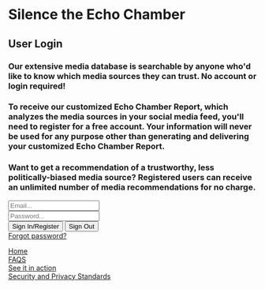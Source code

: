 <!--This code was lifted from a firebase how-to-guide https://howtofirebase.com/firebase-authentication-for-web-d58aad62cf6d-->


<html>

<head>
  <title>Silence the Echo Chamber</title>
</head>

<body>
  <form>
  <h1>Silence the Echo Chamber</h1>
  <h2>User Login</h2>
    <h3>
      Our extensive media database is searchable by anyone who'd like to know which media sources they can trust.  No account or login required!
    </h3>
    <h3>
      To receive our customized Echo Chamber Report, which analyzes the media sources in your social media feed, you'll need to register for a free account.  Your information will never be used for any purpose other than generating and delivering your customized Echo Chamber Report.
    </h3>
    <h3>
      Want to get a recommendation of a trustworthy, less politically-biased media source?  Registered users can receive an unlimited number of media recommendations for no charge.
    </h3>
    <div>
      <input id="email" type="text" placeholder="Email...">
    </div>
    <div>
      <input id="password" type="password" placeholder="Password...">
    </div>
    <div>
      <button id="sign-in">Sign In/Register</button>
      <button id="sign-out">Sign Out</button>
    </div>
     <a href="https://silencetheecho.github.io/SilenceTheEcho/forgotPassword">Forgot password?</a> 
  </form>

  <!--Include firebase.js  -->
  
<script src="https://www.gstatic.com/firebasejs/4.6.2/firebase.js"></script>
<script>
  // Initialize Firebase
  var config = {
    apiKey: "AIzaSyAbBnEsH-88WhhZqjG0xczXXriqvYRA_y4",
    authDomain: "silencetheecho-efa5e.firebaseapp.com",
    databaseURL: "https://silencetheecho-efa5e.firebaseio.com",
    projectId: "silencetheecho-efa5e",
    storageBucket: "silencetheecho-efa5e.appspot.com",
    messagingSenderId: "765642044089"
  };
  firebase.initializeApp(config);
</script>
  
  <!--Handle auth events-->
  <script>
    firebase.auth().onAuthStateChanged(function(user) {
      window.user = user;
      // Step 1:
      //  If no user, sign in anonymously with firebase.auth().signInAnonymously()
      //  If there is a user, log out out user details for debugging purposes.
    });
  </script>

  <!--Handle page events-->
  <script>
    document.querySelector('#sign-in').addEventListener('click', function(e) {
      e.preventDefault();
      e.stopPropagation();
      var email = document.querySelector('#email').value;
      var password = document.querySelector('#password').value
      var credential = firebase.auth.EmailAuthProvider.credential(email, password);
      var auth = firebase.auth();
      var currentUser = auth.currentUser;
   //   firebase.auth().signIn(); //added this (DEM)
      firebase.auth.emailAuthProvider.credential(emailInput.value, passwordInput.value);//added this (DEM)
      firebase.auth.signInWithCredential(credential);//added this (DEM)
      // Step 2
      //  Get a credential with firebase.auth.emailAuthProvider.credential(emailInput.value, passwordInput.value)
      //  If there is no current user, log in with auth.signInWithCredential(credential)
      //  If there is a current user an it's anonymous, atttempt to link the new user with firebase.auth().currentUser.link(credential)
      //  The user link will fail if the user has already been created, so catch the error and sign in.
    });
    document.querySelector('#sign-out').addEventListener('click', function(e) {
      e.preventDefault();
      e.stopPropagation();
      firebase.auth().signOut();
    });
  </script>
<div>
     <a href="https://silencetheecho.github.io/SilenceTheEcho">Home</a>  
</div>
<div>
     <a href="https://silencetheecho.github.io/SilenceTheEcho/faqs">FAQS</a>  
</div>
<div>
     <a href="https://silencetheecho.github.io/SilenceTheEcho/search">See it in action</a>  
</div>
<div>
     <a href="https://silencetheecho.github.io/SilenceTheEcho/security">Security and Privacy Standards</a>  
</div>



</body>

